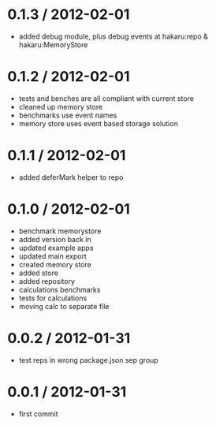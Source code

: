 
0.1.3 / 2012-02-01 
==================

  * added debug module, plus debug events at hakaru:repo & hakaru:MemoryStore

0.1.2 / 2012-02-01 
==================

  * tests and benches are all compliant with current store
  * cleaned up memory store
  * benchmarks use event names
  * memory store uses event based storage solution

0.1.1 / 2012-02-01 
==================

  * added deferMark helper to repo

0.1.0 / 2012-02-01 
==================

  * benchmark memorystore
  * added version back in
  * updated example apps
  * updated main export
  * created memory store
  * added store
  * added repository
  * calculations benchmarks
  * tests for calculations
  * moving calc to separate file

0.0.2 / 2012-01-31 
==================

  * test reps in wrong package.json sep group

0.0.1 / 2012-01-31 
==================

  * first commit
